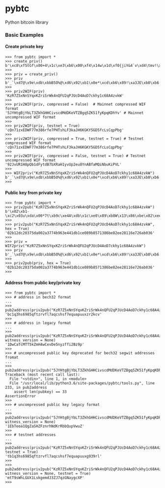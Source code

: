 # pybtc
Python bitcoin library


### Basic Examples

#### Create private key

    >>> from pybtc import *
    >>> create_priv()
    b'\xc8\xf5tGf\x00+4\x1c\xe3\xb6\x00\xf4\x14w\x1d\xf0{jiY&4`v\xd4\tmv!\x0f\x1f'
    >>>
    >>> priv = create_priv()
    >>> priv
    b'_`\xd7@\x9e\xdb\xbbB5O%@\xd6\x92\xb1\x0e*\xcd\xb6\x89!\xa3JE\xb0\xb6:\x8c\x04\x88\xc9\xa5'
    >>>
    >>> priv2WIF(priv)  
    'KzR7Z5xNnSYqxKZriSrWk4nQFU2qPJUcD4AoD7ckhy1c68A4zvkW'
    >>>
    >>> priv2WIF(priv, compressed = False)  # Mainnet compressed WIF format
    '5JYHtgBjYbLT3ZkhGHHCivscdMdDKeVTZBgq5ZK51fyKpqKDhYv' # Mainnet uncompressed WIF format
    >>>
    >>> priv2WIF(priv, testnet = True)
    'cQn71zxEDWF77m386rfe7PHTshLF3kaJH6KGKY5GD5fcLsCqpPbg'
    >>>
    >>> priv2WIF(priv, compressed = True, testnet = True) # Testnet compressed WIF format
    'cQn71zxEDWF77m386rfe7PHTshLF3kaJH6KGKY5GD5fcLsCqpPbg'
    >>>
    >>> priv2WIF(priv, compressed = False, testnet = True) # Testnet uncompressed WIF format
    '92JvUR1H8pQb1dFytdB7bXRaH1yvUp2eu8YnABfaMQiNbuKiPVL'
    >>>
    >>> WIF2priv("KzR7Z5xNnSYqxKZriSrWk4nQFU2qPJUcD4AoD7ckhy1c68A4zvkW")
    b'_`\xd7@\x9e\xdb\xbbB5O%@\xd6\x92\xb1\x0e*\xcd\xb6\x89!\xa3JE\xb0\xb6:\x8c\x04\x88\xc9\xa5'
    >>>
    
#### Public key from private key

    >>> from pybtc import *
    >>> priv2pub("KzR7Z5xNnSYqxKZriSrWk4nQFU2qPJUcD4AoD7ckhy1c68A4zvkW")
    b'\x02\xb1-\xc2\x03u\xda\x00*7t\xb9c\xe4A\xdb\x1c\xe0\x89\xb8W\x13\x86\xbe\x82\xee(\x11nrj\xb06'
    >>>
    >>> priv2pub("KzR7Z5xNnSYqxKZriSrWk4nQFU2qPJUcD4AoD7ckhy1c68A4zvkW", hex = True)
    '02b12dc20375da002a3774b963e441db1ce089b8571386be82ee28116e726ab036'
    >>>
    >>> priv = WIF2priv("KzR7Z5xNnSYqxKZriSrWk4nQFU2qPJUcD4AoD7ckhy1c68A4zvkW")
    >>> priv
    b'_`\xd7@\x9e\xdb\xbbB5O%@\xd6\x92\xb1\x0e*\xcd\xb6\x89!\xa3JE\xb0\xb6:\x8c\x04\x88\xc9\xa5'
    >>>
    >>> priv2pub(priv, hex = True)
    '02b12dc20375da002a3774b963e441db1ce089b8571386be82ee28116e726ab036'
    >>>

#### Address from public key/private key

    >>> from pybtc import *
    >>> # address in bech32 format
    ...
    >>> pub2address(priv2pub("KzR7Z5xNnSYqxKZriSrWk4nQFU2qPJUcD4AoD7ckhy1c68A4zvkW"))
    'bc1q3hs6985qftzrvfl7aqcshsf7equapuuxzr2kcv'
    >>>
    >>> # address in legacy format
    ...
    >>> pub2address(priv2pub("KzR7Z5xNnSYqxKZriSrWk4nQFU2qPJUcD4AoD7ckhy1c68A4zvkW"), witness_version = None)
    '1DwCaTcMTT5kZmH4wCevDe5nyzffi2Bz9p'
    >>>
    >>> # uncompressed public key deprecated for bech32 segwit addresses fromat
    ...
    >>> pub2address(priv2pub("5JYHtgBjYbLT3ZkhGHHCivscdMdDKeVTZBgq5ZK51fyKpqKDhYv"))
    Traceback (most recent call last):
      File "<stdin>", line 1, in <module>
      File "/usr/local/lib/python3.6/site-packages/pybtc/tools.py", line 233, in pub2address
        assert len(pubkey) == 33
    AssertionError
    >>>
    >>> # uncompressed public key legacy format
    ...
    >>> pub2address(priv2pub("5JYHtgBjYbLT3ZkhGHHCivscdMdDKeVTZBgq5ZK51fyKpqKDhYv"), witness_version = None)
    '1EbTeoa1QgZaSHZFznrhNdKrRbbQupVwuZ'
    >>>
    >>> # testnet addresses
    ...
    >>> pub2address(priv2pub("KzR7Z5xNnSYqxKZriSrWk4nQFU2qPJUcD4AoD7ckhy1c68A4zvkW"), testnet = True)
    'tb1q3hs6985qftzrvfl7aqcshsf7equapuuxg939rl'
    >>>
    >>> pub2address(priv2pub("KzR7Z5xNnSYqxKZriSrWk4nQFU2qPJUcD4AoD7ckhy1c68A4zvkW"), witness_version = None, testnet = True)
    'mtT9sWhLGUX1LskgemdJ3ZJ7qzGNaygcXP'
    >>>

